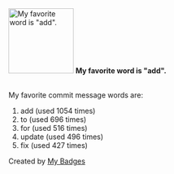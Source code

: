 <img src="https://github.com/my-badges/my-badges/blob/master/src/all-badges/favorite-word/favorite-word.png?raw=true" alt="My favorite word is &quot;add&quot;." title="My favorite word is &quot;add&quot;." width="128">
<strong>My favorite word is &quot;add&quot;.</strong>
<br><br>

My favorite commit message words are:

1. add (used 1054 times)
2. to (used 696 times)
3. for (used 516 times)
4. update (used 496 times)
5. fix (used 427 times)


Created by <a href="https://github.com/my-badges/my-badges">My Badges</a>